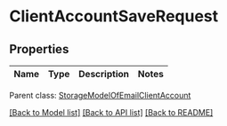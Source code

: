 
# ClientAccountSaveRequest

## Properties
Name | Type | Description | Notes
------------ | ------------- | ------------- | -------------

 Parent class: [StorageModelOfEmailClientAccount](StorageModelOfEmailClientAccount.md)

[[Back to Model list]](README.md#documentation-for-models) [[Back to API list]](README.md#documentation-for-api-endpoints) [[Back to README]](README.md)
